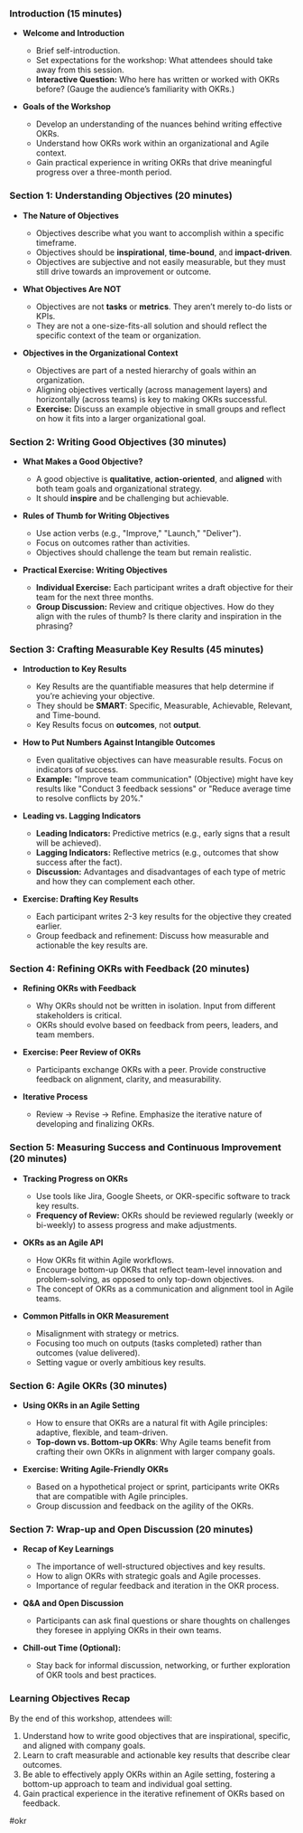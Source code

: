 ### Introduction (15 minutes)

- **Welcome and Introduction**
  - Brief self-introduction.
  - Set expectations for the workshop: What attendees should take away from this session.
  - **Interactive Question:** Who here has written or worked with OKRs before? (Gauge the audience’s familiarity with OKRs.)

- **Goals of the Workshop**
  - Develop an understanding of the nuances behind writing effective OKRs.
  - Understand how OKRs work within an organizational and Agile context.
  - Gain practical experience in writing OKRs that drive meaningful progress over a three-month period.
  
### Section 1: Understanding Objectives (20 minutes)

- **The Nature of Objectives**
  - Objectives describe what you want to accomplish within a specific timeframe.
  - Objectives should be **inspirational**, **time-bound**, and **impact-driven**.
  - Objectives are subjective and not easily measurable, but they must still drive towards an improvement or outcome.

- **What Objectives Are NOT**
  - Objectives are not **tasks** or **metrics**. They aren’t merely to-do lists or KPIs.
  - They are not a one-size-fits-all solution and should reflect the specific context of the team or organization.

- **Objectives in the Organizational Context**
  - Objectives are part of a nested hierarchy of goals within an organization.
  - Aligning objectives vertically (across management layers) and horizontally (across teams) is key to making OKRs successful.
  - **Exercise:** Discuss an example objective in small groups and reflect on how it fits into a larger organizational goal.

### Section 2: Writing Good Objectives (30 minutes)

- **What Makes a Good Objective?**
  - A good objective is **qualitative**, **action-oriented**, and **aligned** with both team goals and organizational strategy.
  - It should **inspire** and be challenging but achievable.

- **Rules of Thumb for Writing Objectives**
  - Use action verbs (e.g., "Improve," "Launch," "Deliver").
  - Focus on outcomes rather than activities.
  - Objectives should challenge the team but remain realistic.

- **Practical Exercise: Writing Objectives**
  - **Individual Exercise:** Each participant writes a draft objective for their team for the next three months.
  - **Group Discussion:** Review and critique objectives. How do they align with the rules of thumb? Is there clarity and inspiration in the phrasing?

### Section 3: Crafting Measurable Key Results (45 minutes)

- **Introduction to Key Results**
  - Key Results are the quantifiable measures that help determine if you’re achieving your objective.
  - They should be **SMART**: Specific, Measurable, Achievable, Relevant, and Time-bound.
  - Key Results focus on **outcomes**, not **output**.

- **How to Put Numbers Against Intangible Outcomes**
  - Even qualitative objectives can have measurable results. Focus on indicators of success.
  - **Example:** "Improve team communication" (Objective) might have key results like "Conduct 3 feedback sessions" or "Reduce average time to resolve conflicts by 20%."

- **Leading vs. Lagging Indicators**
  - **Leading Indicators:** Predictive metrics (e.g., early signs that a result will be achieved).
  - **Lagging Indicators:** Reflective metrics (e.g., outcomes that show success after the fact).
  - **Discussion:** Advantages and disadvantages of each type of metric and how they can complement each other.

- **Exercise: Drafting Key Results**
  - Each participant writes 2-3 key results for the objective they created earlier.
  - Group feedback and refinement: Discuss how measurable and actionable the key results are.

### Section 4: Refining OKRs with Feedback (20 minutes)

- **Refining OKRs with Feedback**
  - Why OKRs should not be written in isolation. Input from different stakeholders is critical.
  - OKRs should evolve based on feedback from peers, leaders, and team members.
  
- **Exercise: Peer Review of OKRs**
  - Participants exchange OKRs with a peer. Provide constructive feedback on alignment, clarity, and measurability.
  
- **Iterative Process**
  - Review → Revise → Refine. Emphasize the iterative nature of developing and finalizing OKRs.

### Section 5: Measuring Success and Continuous Improvement (20 minutes)

- **Tracking Progress on OKRs**
  - Use tools like Jira, Google Sheets, or OKR-specific software to track key results.
  - **Frequency of Review:** OKRs should be reviewed regularly (weekly or bi-weekly) to assess progress and make adjustments.
  
- **OKRs as an Agile API**
  - How OKRs fit within Agile workflows.
  - Encourage bottom-up OKRs that reflect team-level innovation and problem-solving, as opposed to only top-down objectives.
  - The concept of OKRs as a communication and alignment tool in Agile teams.

- **Common Pitfalls in OKR Measurement**
  - Misalignment with strategy or metrics.
  - Focusing too much on outputs (tasks completed) rather than outcomes (value delivered).
  - Setting vague or overly ambitious key results.

### Section 6: Agile OKRs (30 minutes)

- **Using OKRs in an Agile Setting**
  - How to ensure that OKRs are a natural fit with Agile principles: adaptive, flexible, and team-driven.
  - **Top-down vs. Bottom-up OKRs**: Why Agile teams benefit from crafting their own OKRs in alignment with larger company goals.

- **Exercise: Writing Agile-Friendly OKRs**
  - Based on a hypothetical project or sprint, participants write OKRs that are compatible with Agile principles.
  - Group discussion and feedback on the agility of the OKRs.

### Section 7: Wrap-up and Open Discussion (20 minutes)

- **Recap of Key Learnings**
  - The importance of well-structured objectives and key results.
  - How to align OKRs with strategic goals and Agile processes.
  - Importance of regular feedback and iteration in the OKR process.

- **Q&A and Open Discussion**
  - Participants can ask final questions or share thoughts on challenges they foresee in applying OKRs in their own teams.

- **Chill-out Time (Optional):**
  - Stay back for informal discussion, networking, or further exploration of OKR tools and best practices.

### Learning Objectives Recap

By the end of this workshop, attendees will:
1. Understand how to write good objectives that are inspirational, specific, and aligned with company goals.
2. Learn to craft measurable and actionable key results that describe clear outcomes.
3. Be able to effectively apply OKRs within an Agile setting, fostering a bottom-up approach to team and individual goal setting.
4. Gain practical experience in the iterative refinement of OKRs based on feedback.

#okr
